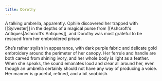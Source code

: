 ```yaml
---
title: Dorothy
---
```


A talking umbrella, apparently. Ophile discovered her trapped with [[Sylvester]] in the depths of a magical purse from [[Ashcroft's Antiques|Ashcroft’s Antiques]], and Dorothy was most grateful to be rescued from her embroidered prison.

She’s rather stylish in appearance, with dark purple fabric and delicate gold embroidery around the perimeter of her canopy. Her ferrule and handle are both carved from shining ivory, and her whole body is light as a feather. When she speaks, the sound emanates loud and clear all around her, even though an umbrella certainly should not have any way of producing a voice. Her manner is graceful, refined, and a bit snobbish.